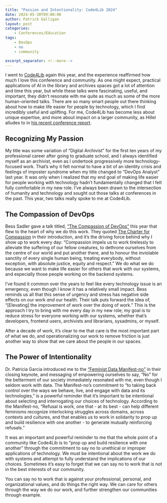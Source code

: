```yaml
---
title: "Passion and Intentionality: Code4Lib 2024"
date: 2024-05-30T09:00:00
author: Patrick Galligan
layout: post
categories:
    - Conferences/Education
tags:
    - DevOps
    - no
    - community

excerpt_separator: <!--more-->
---
```


I went to [Code4Lib]( https://2024.code4lib.org/) again this year, and the experience reaffirmed how much I love this conference and community. As one might expect, practical applications of AI in the library and archives spaces got a lot of attention and time this year, but while these talks were fascinating, useful, and important, they didn’t resonate with me quite as much as some of the more human-oriented talks. There are so many smart people out there thinking about how to make life easier for people by technology, which I find incredibly useful and uplifting. For me, Code4Lib has become less about unique expertise, and more about impact on a larger community, as Hillel alludes to in [his recent conference report]( https://blog.rockarch.org/ai-pdfs-and-community).

<!--more-->

## Recognizing My Passion

My title was some variation of “Digital Archivist” for the first ten years of my professional career after going to graduate school, and I always identified myself as an archivist, even as I undertook progressively more technology-focused work. That’s why it felt normal to have a bit of an identity crisis and feelings of imposter syndrome when my title changed to “DevOps Analyst” last year. It was only when I realized that my end goal of making life easier for people working with technology hadn’t fundamentally changed that I felt fully comfortable in my new role. I’ve always been drawn to the intersection of humanity and technology and sought out those talks at conferences in the past. This year, two talks really spoke to me at Code4Lib.

## The Compassion of DevOps

Bess Sadler gave a talk titled, [“The Compassion of DevOps”]( https://osf.io/4pqfc) this year that flew to the heart of why we do this work. They quoted [The Charter for Compassion]( https://charterforcompassion.org/) in their introduction, and it’s the driving force behind why I show up to work every day: “Compassion impels us to work tirelessly to alleviate the suffering of our fellow creatures, to dethrone ourselves from the centre of our world and put another there, and to honour the inviolable sanctity of every single human
being, treating everybody, without exception, with absolute justice, equity and
respect.” We do what we do because we want to make life easier for others that work with our systems, and especially those people working on the backend systems.

I’ve found it common over the years to feel like every technology issue is an emergency, even though I _know_ it has a relatively small impact. Bess reminds us all that this sense of urgency and stress has negative side effects on our work _and_ our health. Their talk puts forward the idea of, “[Elevating] the improvement of work over the doing of work.” This is the approach I try to bring with me every day in my new role; my goal is to reduce stress for everyone working with our systems, whether that’s developers, frontend users, archivists and librarians, sysadmins, or myself.

After a decade of work, it’s clear to me that care is the most important part of what we do, and operationalizing our work to remove friction is just another way to show that we care about the people in our spaces.

## The Power of Intentionality

Dr. Patricia Garcia introduced me to the [“Feminist Data Manifest-no”]( https://www.manifestno.com/) in their closing keynote, and messaging of empowering ourselves to say, “No” for the betterment of our society immediately resonated with me, even though I seldom work with data. The Manifest-no’s commitment to “to taking back control over the ways we behave, live, and engage with data and its technologies,” is a powerful reminder that it’s important to be intentional about selecting and interrogating our choices of technology. According to the Manifest-no, “Refusal is work, one that - at its best - can help different feminisms recognize interlocking struggles across domains, across contexts and cultures, and that enables us to work in solidarity to prop up and build resilience with one another - to generate mutually reinforcing refusals.”

It was an important and powerful reminder to me that the whole point of a community like Code4Lib is to “prop up and build resilience with one another” through the commitment to say no to unethical or improper applications of technology. We must be intentional about the work we do with systems and attempt to fully understand the implications of our choices. Sometimes it’s easy to forget that we can say no to work that is not in the best interests of our community.

You can say no to work that is against your professional, personal, and organizational values, and do things the right way. We can care for others through the way we do our work, and further strengthen our communities through example.
